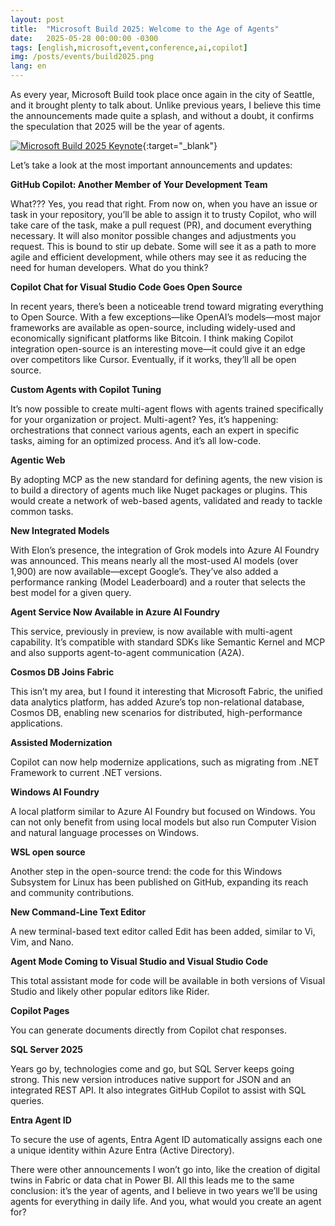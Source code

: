 ```yaml
---
layout: post
title:  "Microsoft Build 2025: Welcome to the Age of Agents"
date:   2025-05-28 00:00:00 -0300
tags: [english,microsoft,event,conference,ai,copilot]
img: /posts/events/build2025.png
lang: en
---
```


As every year, Microsoft Build took place once again in the city of Seattle, and it brought plenty to talk about. Unlike previous years, I believe this time the announcements made quite a splash, and without a doubt, it confirms the speculation that 2025 will be the year of agents.

[![Microsoft Build 2025 Keynote](https://img.youtube.com/vi/ceV3RsG946s/0.jpg)](https://www.youtube.com/watch?v=ceV3RsG946s&pp=ygUSYnVpbGQgMjAyNSBrZXlub3Rl){:target="_blank"}

Let’s take a look at the most important announcements and updates:

**GitHub Copilot: Another Member of Your Development Team**

What??? Yes, you read that right. From now on, when you have an issue or task in your repository, you’ll be able to assign it to trusty Copilot, who will take care of the task, make a pull request (PR), and document everything necessary. It will also monitor possible changes and adjustments you request. This is bound to stir up debate. Some will see it as a path to more agile and efficient development, while others may see it as reducing the need for human developers. What do you think?

**Copilot Chat for Visual Studio Code Goes Open Source**

In recent years, there’s been a noticeable trend toward migrating everything to Open Source. With a few exceptions—like OpenAI’s models—most major frameworks are available as open-source, including widely-used and economically significant platforms like Bitcoin. I think making Copilot integration open-source is an interesting move—it could give it an edge over competitors like Cursor. Eventually, if it works, they’ll all be open source.

**Custom Agents with Copilot Tuning**

It’s now possible to create multi-agent flows with agents trained specifically for your organization or project. Multi-agent? Yes, it’s happening: orchestrations that connect various agents, each an expert in specific tasks, aiming for an optimized process. And it’s all low-code.

**Agentic Web**

By adopting MCP as the new standard for defining agents, the new vision is to build a directory of agents much like Nuget packages or plugins. This would create a network of web-based agents, validated and ready to tackle common tasks.

**New Integrated Models**

With Elon’s presence, the integration of Grok models into Azure AI Foundry was announced. This means nearly all the most-used AI models (over 1,900) are now available—except Google’s. They’ve also added a performance ranking (Model Leaderboard) and a router that selects the best model for a given query.

**Agent Service Now Available in Azure AI Foundry**

This service, previously in preview, is now available with multi-agent capability. It’s compatible with standard SDKs like Semantic Kernel and MCP and also supports agent-to-agent communication (A2A).

**Cosmos DB Joins Fabric**

This isn’t my area, but I found it interesting that Microsoft Fabric, the unified data analytics platform, has added Azure’s top non-relational database, Cosmos DB, enabling new scenarios for distributed, high-performance applications.

**Assisted Modernization**

Copilot can now help modernize applications, such as migrating from .NET Framework to current .NET versions.

**Windows AI Foundry**

A local platform similar to Azure AI Foundry but focused on Windows. You can not only benefit from using local models but also run Computer Vision and natural language processes on Windows.

**WSL open source**

Another step in the open-source trend: the code for this Windows Subsystem for Linux has been published on GitHub, expanding its reach and community contributions.

**New Command-Line Text Editor**

A new terminal-based text editor called Edit has been added, similar to Vi, Vim, and Nano.

**Agent Mode Coming to Visual Studio and Visual Studio Code**

This total assistant mode for code will be available in both versions of Visual Studio and likely other popular editors like Rider.

**Copilot Pages**

You can generate documents directly from Copilot chat responses.

**SQL Server 2025**

Years go by, technologies come and go, but SQL Server keeps going strong. This new version introduces native support for JSON and an integrated REST API. It also integrates GitHub Copilot to assist with SQL queries.

**Entra Agent ID**

To secure the use of agents, Entra Agent ID automatically assigns each one a unique identity within Azure Entra (Active Directory).

There were other announcements I won’t go into, like the creation of digital twins in Fabric or data chat in Power BI. All this leads me to the same conclusion: it’s the year of agents, and I believe in two years we’ll be using agents for everything in daily life. And you, what would you create an agent for?